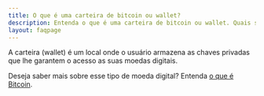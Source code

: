```yaml
---
title: O que é uma carteira de bitcoin ou wallet?
description: Entenda o que é uma carteira de bitcoin ou wallet. Quais são os tipos de carteiras e suas principais características. Acesse e saiba mais.
layout: faqpage
---
```

A carteira (wallet) é um local onde o usuário armazena as chaves privadas que lhe garantem o acesso as suas moedas digitais. 

Deseja saber mais sobre esse tipo de moeda digital? Entenda [o que é Bitcoin](/faq/o-que-e-bitcoin.html).
